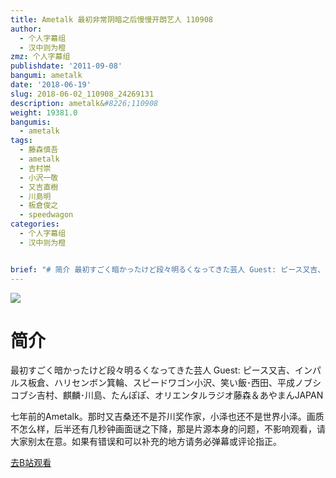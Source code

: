 ```yaml
---
title: Ametalk 最初非常阴暗之后慢慢开朗艺人 110908
author:
  - 个人字幕组
  - 汉中则为橙
zmz: 个人字幕组
publishdate: '2011-09-08'
bangumi: ametalk
date: '2018-06-19'
slug: 2018-06-02_110908_24269131
description: ametalk&#8226;110908
weight: 19381.0
bangumis:
  - ametalk
tags:
  - 藤森慎吾
  - ametalk
  - 吉村崇
  - 小沢一敬
  - 又吉直樹
  - 川島明
  - 板倉俊之
  - speedwagon
categories:
  - 个人字幕组
  - 汉中则为橙


brief: "# 简介 最初すごく暗かったけど段々明るくなってきた芸人 Guest: ピース又吉、インパルス板倉、ハリセンボン箕輪、スピードワゴン小沢、笑い飯･西田、平成ノブシコブシ吉村、麒麟･川島、たんぽぽ、オリエンタルラジオ藤森＆あやまんJAPAN 七年前的Ametalk。那时又吉桑还不是芥川奖作家，小泽也还不是世界小泽。画质不怎么样，后半还有几秒钟画面谜之下降，那是片源本身的问题，不影响观看，请大家别太在意。如果有错误和可以补充的地方请务必弹幕或评论指正。"
---
```

![](https://i.imgur.com/OsggUKT.jpg)
# 简介  
最初すごく暗かったけど段々明るくなってきた芸人
Guest: ピース又吉、インパルス板倉、ハリセンボン箕輪、スピードワゴン小沢、笑い飯･西田、平成ノブシコブシ吉村、麒麟･川島、たんぽぽ、オリエンタルラジオ藤森＆あやまんJAPAN

七年前的Ametalk。那时又吉桑还不是芥川奖作家，小泽也还不是世界小泽。画质不怎么样，后半还有几秒钟画面谜之下降，那是片源本身的问题，不影响观看，请大家别太在意。如果有错误和可以补充的地方请务必弹幕或评论指正。  

[去B站观看](https://www.bilibili.com/video/av24269131/)
 

